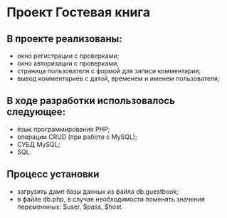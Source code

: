# Проект Гостевая книга
## В проекте реализованы:
- окно регистрации с проверками;
- окно авторизации с проверками;
- страница пользователя с формой для записи комментария;
- вывод комментариев с датой, временем и именем пользователя;

## В ходе разработки использовалось следующее:
- язык программирования PHP;
- операции CRUD (при работе с MySQL);
- СУБД MySQL;
- SQL.

## Процесс установки
- загрузить дамп базы данных из файла db.guestbook;
- в файле db.php, в случае необходимости поменять значения переменнных: $user, $pass, $host. 
